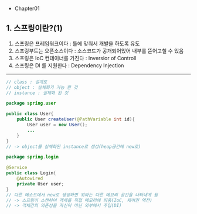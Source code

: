 -   Chapter01

## 1. 스프링이란?(1)

1.  스프링은 프레임워크이다 : 틀에 맞춰서 개발을 하도록 유도
2.  스프링부트는 오픈소스이다 : 소스코드가 공개되어있어 내부를 뜯어고칠 수 있음
3.  스프링은 IoC 컨테이너를 가진다 : Inversior of Controll
4.  스프링은 DI 를 지원한다 : Dependency Injection

---

```java
// class : 설계도
// object : 실체화가 가능 한 것
// instance : 실체화 된 것

package spring.user

public class User{
    public User createUser(@PathVariable int id){
        User user = new User();
        ...
    }
}
// -> object를 실체화된 instance로 생성(heap공간에 new로)

package spring.login

@Service
public class Login{
    @Autowired
    private User user;
}
// 다른 메소드에서 new로 생성하면 위와는 다른 메모리 공간을 나타내게 됨
// -> 스프링이 스캔하여 객체를 직접 메모리에 띄움(IoC, 제어권 역전)
// -> 객체간의 의존성을 자신이 아닌 외부에서 주입(DI)
```
